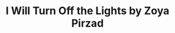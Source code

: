 ---
title: I Will Turn Off the Lights by Zoya Pirzad
categories: [Fiction Literature,Novel]
tags: [Iran,Story,Armenian,Zoya Pirzad,⭐⭐⭐⭐⭐⭐☆☆☆☆ 6/10]
---